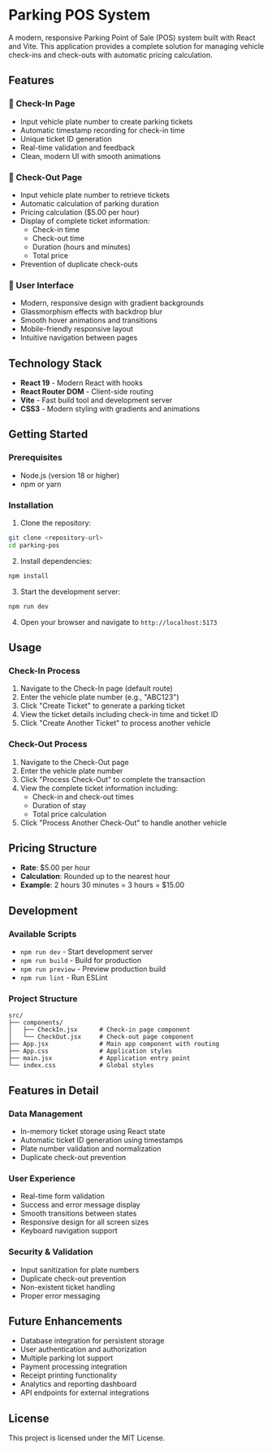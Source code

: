 # Parking POS System

A modern, responsive Parking Point of Sale (POS) system built with React and Vite. This application provides a complete solution for managing vehicle check-ins and check-outs with automatic pricing calculation.

## Features

### 🚗 Check-In Page
- Input vehicle plate number to create parking tickets
- Automatic timestamp recording for check-in time
- Unique ticket ID generation
- Real-time validation and feedback
- Clean, modern UI with smooth animations

### 🚙 Check-Out Page
- Input vehicle plate number to retrieve tickets
- Automatic calculation of parking duration
- Pricing calculation ($5.00 per hour)
- Display of complete ticket information:
  - Check-in time
  - Check-out time
  - Duration (hours and minutes)
  - Total price
- Prevention of duplicate check-outs

### 🎨 User Interface
- Modern, responsive design with gradient backgrounds
- Glassmorphism effects with backdrop blur
- Smooth hover animations and transitions
- Mobile-friendly responsive layout
- Intuitive navigation between pages

## Technology Stack

- **React 19** - Modern React with hooks
- **React Router DOM** - Client-side routing
- **Vite** - Fast build tool and development server
- **CSS3** - Modern styling with gradients and animations

## Getting Started

### Prerequisites
- Node.js (version 18 or higher)
- npm or yarn

### Installation

1. Clone the repository:
```bash
git clone <repository-url>
cd parking-pos
```

2. Install dependencies:
```bash
npm install
```

3. Start the development server:
```bash
npm run dev
```

4. Open your browser and navigate to `http://localhost:5173`

## Usage

### Check-In Process
1. Navigate to the Check-In page (default route)
2. Enter the vehicle plate number (e.g., "ABC123")
3. Click "Create Ticket" to generate a parking ticket
4. View the ticket details including check-in time and ticket ID
5. Click "Create Another Ticket" to process another vehicle

### Check-Out Process
1. Navigate to the Check-Out page
2. Enter the vehicle plate number
3. Click "Process Check-Out" to complete the transaction
4. View the complete ticket information including:
   - Check-in and check-out times
   - Duration of stay
   - Total price calculation
5. Click "Process Another Check-Out" to handle another vehicle

## Pricing Structure

- **Rate**: $5.00 per hour
- **Calculation**: Rounded up to the nearest hour
- **Example**: 2 hours 30 minutes = 3 hours = $15.00

## Development

### Available Scripts

- `npm run dev` - Start development server
- `npm run build` - Build for production
- `npm run preview` - Preview production build
- `npm run lint` - Run ESLint

### Project Structure

```
src/
├── components/
│   ├── CheckIn.jsx      # Check-in page component
│   └── CheckOut.jsx     # Check-out page component
├── App.jsx              # Main app component with routing
├── App.css              # Application styles
├── main.jsx             # Application entry point
└── index.css            # Global styles
```

## Features in Detail

### Data Management
- In-memory ticket storage using React state
- Automatic ticket ID generation using timestamps
- Plate number validation and normalization
- Duplicate check-out prevention

### User Experience
- Real-time form validation
- Success and error message display
- Smooth transitions between states
- Responsive design for all screen sizes
- Keyboard navigation support

### Security & Validation
- Input sanitization for plate numbers
- Duplicate check-out prevention
- Non-existent ticket handling
- Proper error messaging

## Future Enhancements

- Database integration for persistent storage
- User authentication and authorization
- Multiple parking lot support
- Payment processing integration
- Receipt printing functionality
- Analytics and reporting dashboard
- API endpoints for external integrations

## License

This project is licensed under the MIT License.
